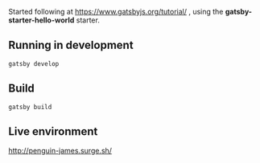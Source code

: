 Started following at https://www.gatsbyjs.org/tutorial/ , using the **gatsby-starter-hello-world** starter.

## Running in development
`gatsby develop`

## Build
`gatsby build`

## Live environment
http://penguin-james.surge.sh/
